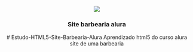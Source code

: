 <p align="center">
  <a>
    <img src="https://www.google.com/imgres?imgurl=https%3A%2F%2Fgitricardosantos.github.io%2FBarbearia%2Flogo.png&imgrefurl=https%3A%2F%2Fgitricardosantos.github.io%2FBarbearia%2Findex.html&tbnid=lEoLe1aaOQ3xpM&vet=12ahUKEwidzqO3l6zpAhXVHLkGHacdAW0QMygAegUIARDgAQ..i&docid=gl1TViogxjk8EM&w=177&h=250&q=barbearia%20alura&ved=2ahUKEwidzqO3l6zpAhXVHLkGHacdAW0QMygAegUIARDgAQ">
  </a>
</p>

<h3 align="center">Site barbearia alura</h3>
<p align="center">
    # Estudo-HTML5-Site-Barbearia-Alura
    Aprendizado html5 do curso alura site de uma barbearia
 <br>
 
</p>
